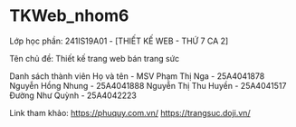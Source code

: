 # TKWeb_nhom6
Lớp học phần: 241IS19A01 - [THIẾT KẾ WEB - THỨ 7 CA 2]

Tên chủ đề: Thiết kế trang web bán trang sức

Danh sách thành viên 
Họ và tên - MSV
Phạm Thị Nga - 25A4041878
Nguyễn Hồng Nhung - 25A4041888
Nguyễn Thị Thu Huyền - 25A4041517
Đường Như Quỳnh - 25A4042223

Link tham khảo:
https://phuquy.com.vn/
https://trangsuc.doji.vn/

